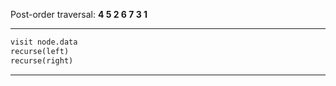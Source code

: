Post-order traversal:
**4 5 2 6 7 3 1**

---

```python
visit node.data
recurse(left)
recurse(right)
```

---